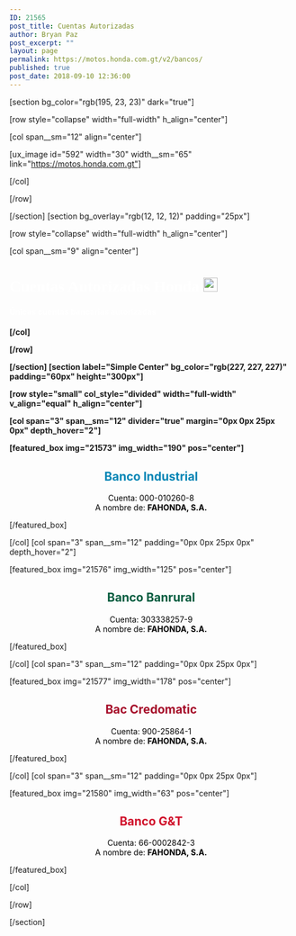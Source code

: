```yaml
---
ID: 21565
post_title: Cuentas Autorizadas
author: Bryan Paz
post_excerpt: ""
layout: page
permalink: https://motos.honda.com.gt/v2/bancos/
published: true
post_date: 2018-09-10 12:36:00
---
```

[section bg_color="rgb(195, 23, 23)" dark="true"]

[row style="collapse" width="full-width" h_align="center"]

[col span__sm="12" align="center"]

[ux_image id="592" width="30" width__sm="65" link="https://motos.honda.com.gt"]


[/col]

[/row]

[/section]
[section bg_overlay="rgb(12, 12, 12)" padding="25px"]

[row style="collapse" width="full-width" h_align="center"]

[col span__sm="9" align="center"]

<h1 style="color:white; font-family:century gothic;">Cuentas Autorizadas Honda <img src="https://motos.honda.com.gt/v2/wp-content/uploads/2018/09/1495368559287.png" height="auto" width="25px"></h1>
<h4 style="color:white">Únicas cuentas bancarias autorizadas</p>
<h4>

[/col]

[/row]

[/section]
[section label="Simple Center" bg_color="rgb(227, 227, 227)" padding="60px" height="300px"]

[row style="small" col_style="divided" width="full-width" v_align="equal" h_align="center"]

[col span="3" span__sm="12" divider="true" margin="0px 0px 25px 0px" depth_hover="2"]

[featured_box img="21573" img_width="190" pos="center"]

<h2 style="text-align: center;color:#0285b5;">Banco Industrial</h2>
<p style="text-align: center; color:black;">Cuenta: 000-010260-8<br />A nombre de: <b>FAHONDA, S.A.</b></p>

[/featured_box]

[/col]
[col span="3" span__sm="12" padding="0px 0px 25px 0px" depth_hover="2"]

[featured_box img="21576" img_width="125" pos="center"]

<h2 style="text-align: center; color: #075d40;">Banco Banrural</h2>
<p style="text-align: center; color: black;">Cuenta: 303338257-9<br />A nombre de: <b>FAHONDA, S.A.</b></p>

[/featured_box]

[/col]
[col span="3" span__sm="12" padding="0px 0px 25px 0px"]

[featured_box img="21577" img_width="178" pos="center"]

<h2 style="text-align: center; color: #a50b28;">Bac Credomatic</h2>
<p style="text-align: center; color: black;">Cuenta: 900-25864-1<br />A nombre de: <b>FAHONDA, S.A.</b></p>

[/featured_box]

[/col]
[col span="3" span__sm="12" padding="0px 0px 25px 0px"]

[featured_box img="21580" img_width="63" pos="center"]

<h2 style="text-align: center; color: #d0112b;">Banco G&amp;T</h2>
<p style="text-align: center; color: black;">Cuenta: 66-0002842-3<br />A nombre de: <b>FAHONDA, S.A.</b></p>

[/featured_box]

[/col]

[/row]

[/section]